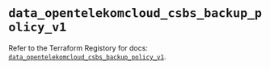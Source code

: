 # `data_opentelekomcloud_csbs_backup_policy_v1`

Refer to the Terraform Registory for docs: [`data_opentelekomcloud_csbs_backup_policy_v1`](https://www.terraform.io/docs/providers/opentelekomcloud/d/csbs_backup_policy_v1).
